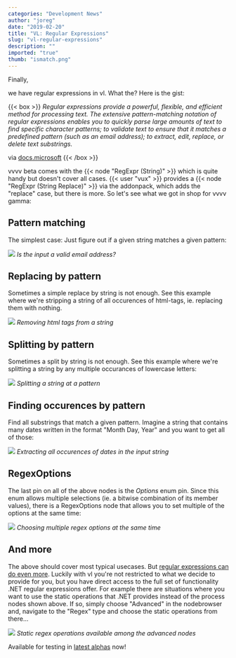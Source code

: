```yaml
---
categories: "Development News"
author: "joreg"
date: "2019-02-20"
title: "VL: Regular Expressions"
slug: "vl-regular-expressions"
description: ""
imported: "true"
thumb: "ismatch.png"
---
```



Finally,

we have regular expressions in vl. What the? Here is the gist:

{{< box >}}
*Regular expressions provide a powerful, flexible, and efficient method for processing text. The extensive pattern-matching notation of regular expressions enables you to quickly parse large amounts of text to find specific character patterns; to validate text to ensure that it matches a predefined pattern (such as an email address); to extract, edit, replace, or delete text substrings.*

via [docs.microsoft](https://docs.microsoft.com/en-us/dotnet/standard/base-types/regular-expressions){{< /box >}}

vvvv beta comes with the {{< node "RegExpr (String)" >}} which is quite handy but doesn't cover all cases. {{< user "vux" >}} provides a {{< node "RegExpr (String Replace)" >}} via the addonpack, which adds the "replace" case, but there is more. So let's see what we got in shop for vvvv gamma:

## Pattern matching
The simplest case: Just figure out if a given string matches a given pattern:

![](ismatch.png)
*Is the input a valid email address?*

## Replacing by pattern
Sometimes a simple replace by string is not enough. See this example where we're stripping a string of all occurences of html-tags, ie. replacing them with nothing.

![](replace.png)
*Removing html tags from a string*

## Splitting by pattern
Sometimes a split by string is not enough. See this example where we're splitting a string by any multiple occurances of lowercase letters:

![](split.png) 
*Splitting a string at a pattern*

## Finding occurences by pattern
Find all substrings that match a given pattern. Imagine a string that contains many dates written in the format "Month Day, Year" and you want to get all of those:

![](matches.png) 
*Extracting all occurences of dates in the input string*

## RegexOptions
The last pin on all of the above nodes is the *Options* enum pin. Since this enum allows multiple selections (ie. a bitwise combination of its member values), there is a RegexOptions node that allows you to set multiple of the options at the same time:

![](regexoptions.png) 
*Choosing multiple regex options at the same time*

## And more
The above should cover most typical usecases. But [regular expressions can do even more](https://docs.microsoft.com/en-us/dotnet/standard/base-types/regular-expressions). Luckily with vl you're not restricted to what we decide to provide for you, but you have direct access to the full set of functionality .NET regular expressions offer. For example there are situations where you want to use the static operations that .NET provides instead of the process nodes shown above. If so, simply choose "Advanced" in the nodebrowser and, navigate to the "Regex" type and choose the static operations from there...

![](static.png)
*Static regex operations available among the advanced nodes*

Available for testing in [latest alphas](https://vvvv.org/downloads/previews) now!